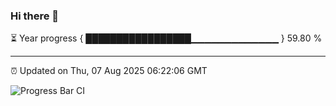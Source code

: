 ### Hi there 👋

⏳ Year progress { █████████████████▁▁▁▁▁▁▁▁▁▁▁▁▁ } 59.80 %

---

⏰ Updated on Thu, 07 Aug 2025 06:22:06 GMT

![Progress Bar CI](https://github.com/code-lakshay/GitHub-Actions-Demo/workflows/Progress%20Bar%20CI/badge.svg)
